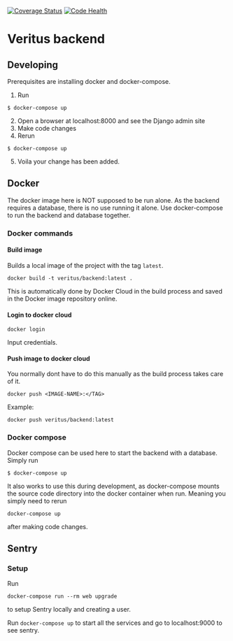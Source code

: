 [![Coverage Status](https://coveralls.io/repos/github/veritus/veritus-backend/badge.svg?branch=master)](https://coveralls.io/github/veritus/veritus-backend?branch=master)
[![Code Health](https://landscape.io/github/veritus/veritus-backend/master/landscape.svg?style=flat)](https://landscape.io/github/veritus/veritus-backend/master)

# Veritus backend

## Developing
Prerequisites are installing docker and docker-compose.

1. Run
```
$ docker-compose up
```
2. Open a browser at localhost:8000 and see the Django admin site
3. Make code changes
4. Rerun
```
$ docker-compose up
```
5. Voila your change has been added.

## Docker
The docker image here is NOT supposed to be run alone. As the backend requires a database, there is no use running it alone. Use docker-compose to run the backend and database together.

### Docker commands
#### Build image
Builds a local image of the project with the tag `latest`. 
```
docker build -t veritus/backend:latest .
```
This is automatically done by Docker Cloud in the build process and saved in the Docker image repository online.

#### Login to docker cloud
```
docker login
```
Input credentials.

#### Push image to docker cloud
You normally dont have to do this manually as the build process takes care of it.
```
docker push <IMAGE-NAME>:</TAG>
```
Example:
```
docker push veritus/backend:latest
```

### Docker compose
Docker compose can be used here to start the backend with a database. Simply run

```
$ docker-compose up
```

It also works to use this during development, as docker-compose mounts the source code directory into the docker container when run. Meaning you simply need to rerun 

```
docker-compose up
``` 
after making code changes.

## Sentry
### Setup
Run 
```
docker-compose run --rm web upgrade
```
to setup Sentry locally and creating a user. 

Run ```docker-compose up``` to start all the services and go to localhost:9000 to see sentry.
